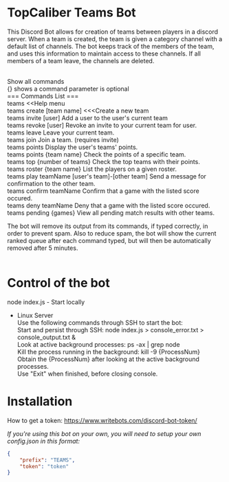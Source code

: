 TopCaliber Teams Bot
====================
This Discord Bot allows for creation of teams between players in a discord server. When a team is created, the team is given a category channel with a default list of channels. The bot keeps track of the members of the team, and uses this information to maintain access to these channels. If all members of a team leave, the channels are deleted.<br/><br/>

Show all commands<br/>
    {} shows a command parameter is optional<br/>
    === Commands List === <br/>
	teams								&lt;&lt;Help menu<br/>
	teams create [team name]    					&lt;&lt;&lt;Create a new team<br/>
	teams invite [user]						Add a user to the user's current team<br/>
	teams revoke [user]						Revoke an invite to your current team for user.<br/>
	teams leave							Leave your current team.<br/>
	teams join 							Join a team. (requires invite)<br/>
	teams points							Display the user's teams' points.<br/>
	teams points {team name}					Check the points of a specific team.<br/>
	teams top {number of teams} 					Check the top teams with their points.<br/>
	teams roster {team name}					List the players on a given roster.<br/>
	teams play teamName [user's team]-[other team]			Send a message for confirmation to the other team.<br/>
	teams confirm teamName						Confirm that a game with the listed score occured.<br/>
	teams deny teamName						Deny that a game with the listed score occured.<br/>
	teams pending {games}						View all pending match results with other teams.<br/>

The bot will remove its output from its commands, if typed correctly, in order to prevent spam. Also to reduce spam, the bot will show the current ranked queue after each command typed, but will then be automatically removed after 5 minutes.<br/><br/>


Control of the bot
====================

node index.js - Start locally<br/>

- Linux Server 
	<br/></t>Use the following commands through SSH to start the bot: 
	<br/></t>Start and persist through SSH: node index.js > console_error.txt > console_output.txt &
	<br/></t>Look at active background processes: ps -ax | grep node
	<br/></t>Kill the process running in the background: kill -9 {ProcessNum}
		<br/></t></t>Obtain the {ProcessNum} after looking at the active background processes.
	<br/></t>Use "Exit" when finished, before closing console.


Installation
====================

How to get a token: https://www.writebots.com/discord-bot-token/<br/>

*If you're using this bot on your own, you will need to setup your own config.json in this format:*

```json
{
	"prefix": "TEAMS",
	"token": "token"
}
```
